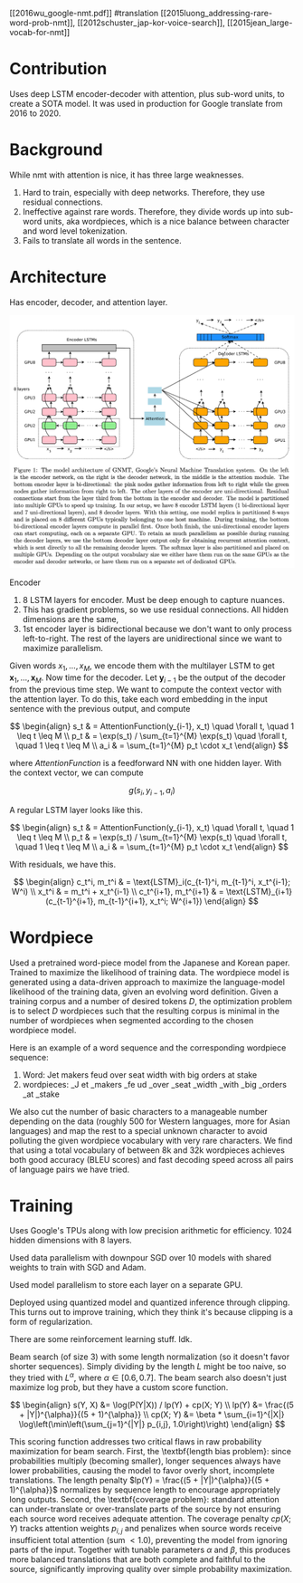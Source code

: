 [[2016wu_google-nmt.pdf]]
#translation
[[2015luong_addressing-rare-word-prob-nmt]], [[2012schuster_jap-kor-voice-search]], [[2015jean_large-vocab-for-nmt]]

# Contribution 

   Uses deep LSTM encoder-decoder with attention, plus sub-word units, to create a SOTA model. It was used in production for Google translate from 2016 to 2020. 

# Background 

   While nmt with attention is nice, it has three large weaknesses. 
   1. Hard to train, especially with deep networks. Therefore, they use residual connections. 
   2. Ineffective against rare words. Therefore, they divide words up into sub-word units, aka wordpieces, which is a nice balance between character and word level tokenization. 
   3. Fails to translate all words in the sentence.  

# Architecture  

   Has encoder, decoder, and attention layer. 

   ![image](img/google-nmt-arch.png)

   Encoder 
   1. 8 LSTM layers for encoder. Must be deep enough to capture nuances. 
   2. This has gradient problems, so we use residual connections. All hidden dimensions are the same, 
   3. 1st encoder layer is bidirectional because we don't want to only process left-to-right. The rest of the layers are unidirectional since we want to maximize parallelism.  

   Given words $x_1, \ldots, x_M$, we encode them with the multilayer LSTM to get $\mathbf{x}_1, \ldots, \mathbf{x}_M$. Now time for the decoder. Let $\mathbf{y}_{i-1}$ be the output of the decoder from the previous time step. We want to compute the context vector with the attention layer. To do this, take each word embedding in the input sentence with the previous output, and compute 

   $$ 
   \begin{align}
      s_t & = AttentionFunction(y_{i-1}, x_t) \quad \forall t, \quad 1 \leq t \leq M \\
      p_t & = \exp(s_t) / \sum_{t=1}^{M} \exp(s_t) \quad \forall t, \quad 1 \leq t \leq M \\
      a_i & = \sum_{t=1}^{M} p_t \cdot x_t
   \end{align}
   $$

   where $AttentionFunction$ is a feedforward NN with one hidden layer. With the context vector, we can compute 
   
   $$
      g(s_i, y_{i-1}, a_i)
   $$

   A regular LSTM layer looks like this. 

   $$
   \begin{align}
      s_t & = AttentionFunction(y_{i-1}, x_t) \quad \forall t, \quad 1 \leq t \leq M \\ 
      p_t & = \exp(s_t) / \sum_{t=1}^{M} \exp(s_t) \quad \forall t, \quad 1 \leq t \leq M \\ 
      a_i & = \sum_{t=1}^{M} p_t \cdot x_t
   \end{align}
   $$

   With residuals, we have this. 

   $$ 
   \begin{align}
      c_t^i, m_t^i & = \text{LSTM}_i(c_{t-1}^i, m_{t-1}^i, x_t^{i-1}; W^i) \\ 
      x_t^i & = m_t^i + x_t^{i-1} \\ 
      c_t^{i+1}, m_t^{i+1} & = \text{LSTM}_{i+1}(c_{t-1}^{i+1}, m_{t-1}^{i+1}, x_t^i; W^{i+1})
   \end{align}
   $$

# Wordpiece 

   Used a pretrained word-piece model from the Japanese and Korean paper. Trained to maximize the likelihood of training data. The wordpiece model is generated using a data-driven approach to maximize the language-model likelihood of the training data, given an evolving word definition. Given a training corpus and a number of desired tokens $D$, the optimization problem is to select $D$ wordpieces such that the resulting corpus is minimal in the number of wordpieces when segmented according to the chosen wordpiece model.

   Here is an example of a word sequence and the corresponding wordpiece sequence:
   1. Word: Jet makers feud over seat width with big orders at stake
   2. wordpieces: _J et _makers _fe ud _over _seat _width _with _big _orders _at _stake

   We also cut the number of basic characters to a manageable number depending on the data (roughly 500 for Western languages, more for Asian languages) and map the rest to a special unknown character to avoid polluting the given wordpiece vocabulary with very rare characters. We find that using a total vocabulary of between 8k and 32k wordpieces achieves both good accuracy (BLEU scores) and fast decoding speed across all pairs of language pairs we have tried.


# Training 

   Uses Google's TPUs along with low precision arithmetic for efficiency. 1024 hidden dimensions with 8 layers. 

   Used data parallelism with downpour SGD over 10 models with shared weights to train with SGD and Adam. 

   Used model parallelism to store each layer on a separate GPU. 

   Deployed using quantized model and quantized inference through clipping. This turns out to improve training, which they think it's because clipping is a form of regularization. 

   There are some reinforcement learning stuff. Idk. 

   Beam search (of size 3) with some length normalization (so it doesn't favor shorter sequences). Simply dividing by the length $L$ might be too naive, so they tried with $L^\alpha$, where $\alpha \in [0.6, 0.7]$. The beam search also doesn't just maximize log prob, but they have a custom score function. 

   $$
   \begin{align}
      s(Y, X) &= \log(P(Y|X)) / lp(Y) + cp(X; Y) \\
      lp(Y) &= \frac{(5 + |Y|)^{\alpha}}{(5 + 1)^{\alpha}} \\
      cp(X; Y) &= \beta * \sum_{i=1}^{|X|} \log\left(\min\left(\sum_{j=1}^{|Y|} p_{i,j}, 1.0\right)\right)
   \end{align}
   $$
   
   This scoring function addresses two critical flaws in raw probability maximization for beam search. First, the \textbf{length bias problem}: since probabilities multiply (becoming smaller), longer sequences always have lower probabilities, causing the model to favor overly short, incomplete translations. The length penalty $lp(Y) = \frac{(5 + |Y|)^{\alpha}}{(5 + 1)^{\alpha}}$ normalizes by sequence length to encourage appropriately long outputs. Second, the \textbf{coverage problem}: standard attention can under-translate or over-translate parts of the source by not ensuring each source word receives adequate attention. The coverage penalty $cp(X; Y)$ tracks attention weights $p_{i,j}$ and penalizes when source words receive insufficient total attention (sum $< 1.0$), preventing the model from ignoring parts of the input. Together with tunable parameters $\alpha$ and $\beta$, this produces more balanced translations that are both complete and faithful to the source, significantly improving quality over simple probability maximization.

